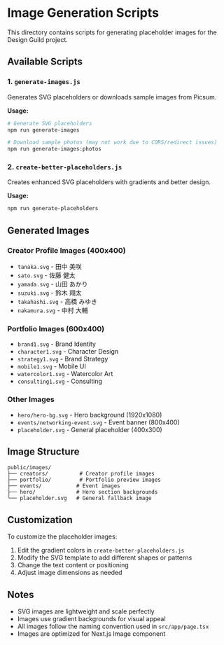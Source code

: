 # Image Generation Scripts

This directory contains scripts for generating placeholder images for the Design Guild project.

## Available Scripts

### 1. `generate-images.js`
Generates SVG placeholders or downloads sample images from Picsum.

**Usage:**
```bash
# Generate SVG placeholders
npm run generate-images

# Download sample photos (may not work due to CORS/redirect issues)
npm run generate-images:photos
```

### 2. `create-better-placeholders.js`
Creates enhanced SVG placeholders with gradients and better design.

**Usage:**
```bash
npm run generate-placeholders
```

## Generated Images

### Creator Profile Images (400x400)
- `tanaka.svg` - 田中 美咲
- `sato.svg` - 佐藤 健太  
- `yamada.svg` - 山田 あかり
- `suzuki.svg` - 鈴木 翔太
- `takahashi.svg` - 高橋 みゆき
- `nakamura.svg` - 中村 大輔

### Portfolio Images (600x400)
- `brand1.svg` - Brand Identity
- `character1.svg` - Character Design
- `strategy1.svg` - Brand Strategy
- `mobile1.svg` - Mobile UI
- `watercolor1.svg` - Watercolor Art
- `consulting1.svg` - Consulting

### Other Images
- `hero/hero-bg.svg` - Hero background (1920x1080)
- `events/networking-event.svg` - Event banner (800x400)
- `placeholder.svg` - General placeholder (400x300)

## Image Structure

```
public/images/
├── creators/          # Creator profile images
├── portfolio/         # Portfolio preview images  
├── events/           # Event images
├── hero/             # Hero section backgrounds
└── placeholder.svg   # General fallback image
```

## Customization

To customize the placeholder images:

1. Edit the gradient colors in `create-better-placeholders.js`
2. Modify the SVG template to add different shapes or patterns
3. Change the text content or positioning
4. Adjust image dimensions as needed

## Notes

- SVG images are lightweight and scale perfectly
- Images use gradient backgrounds for visual appeal
- All images follow the naming convention used in `src/app/page.tsx`
- Images are optimized for Next.js Image component